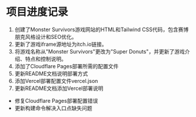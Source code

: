 # 项目进度记录

1. 创建了Monster Survivors游戏网站的HTML和Tailwind CSS代码，包含赛博朋克风格设计和SEO优化。
2. 更新了游戏iframe源地址为itch.io链接。
3. 将游戏名称从"Monster Survivors"更改为"Super Donuts"，并更新了游戏介绍、特点和控制说明。
4. 添加了Cloudflare Pages部署所需的配置文件
5. 更新README文档说明部署方式
6. 添加Vercel部署配置文件vercel.json
7. 更新README文档添加Vercel部署说明 

- 修复Cloudflare Pages部署配置错误
- 更新构建命令解决入口点缺失问题 